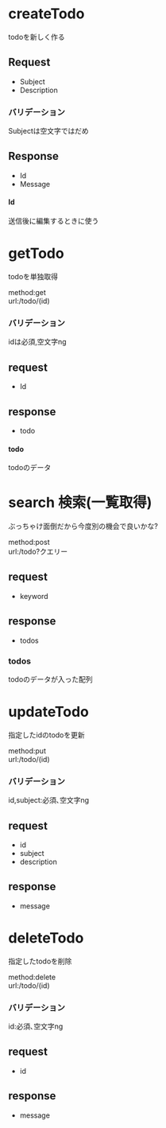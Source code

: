 # createTodo
todoを新しく作る
## Request
* Subject
* Description

### バリデーション
Subjectは空文字ではだめ

## Response
* Id
* Message

#### Id
送信後に編集するときに使う

# getTodo
todoを単独取得  

method:get  
url:/todo/(id)  

### バリデーション
idは必須,空文字ng

## request 
* Id

## response
* todo

#### todo
todoのデータ

# search 検索(一覧取得)
ぶっちゃけ面倒だから今度別の機会で良いかな?  

method:post  
url:/todo?クエリー  

## request
* keyword

## response
* todos

### todos
todoのデータが入った配列

# updateTodo
指定したidのtodoを更新  

method:put  
url:/todo/(id)  

### バリデーション
id,subject:必須､空文字ng

## request
* id
* subject
* description

## response
* message

# deleteTodo
指定したtodoを削除

method:delete  
url:/todo/(id)  

### バリデーション
id:必須､空文字ng

## request
* id

## response
* message